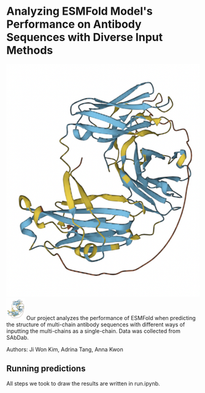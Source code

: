 # Analyzing ESMFold Model's Performance on Antibody Sequences with Diverse Input Methods

![alt text](https://github.com/jiwonckm/ESMFold-Linker-Project/blob/main/protein.png)
<img src="https://github.com/jiwonckm/ESMFold-Linker-Project/blob/main/protein.png" width="48">
Our project analyzes the performance of ESMFold when predicting the structure of multi-chain antibody sequences with different ways of inputting the multi-chains as a single-chain. Data was collected from SAbDab. 

Authors: Ji Won Kim, Adrina Tang, Anna Kwon

## Running predictions

All steps we took to draw the results are written in run.ipynb. 
